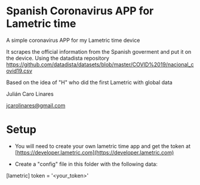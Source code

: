 # Spanish Coronavirus APP for Lametric time

A simple coronavirus APP for my Lametric time device

It scrapes the official information from the Spanish goverment and put it on
the device. Using the datadista repository https://github.com/datadista/datasets/blob/master/COVID%2019/nacional_covid19.csv

Based on the idea of "H" who did the first Lametric with global data

Julián Caro Linares

jcarolinares@gmail.com

# Setup

* You will need to create your own lametric time app and get the token at [https://developer.lametric.com](https://developer.lametric.com)

* Create a "config" file in this folder with the following data:

[lametric]
token = '<your_token>'
